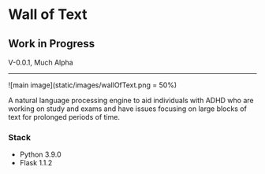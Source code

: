 # Wall of Text

## Work in Progress

V-0.0.1, Much Alpha

---

![main image](static/images/wallOfText.png = 50%)

A natural language processing engine to aid individuals with ADHD who are
working on study and exams and have issues focusing on large blocks of text for
prolonged periods of time.

### Stack

- Python 3.9.0
- Flask 1.1.2

